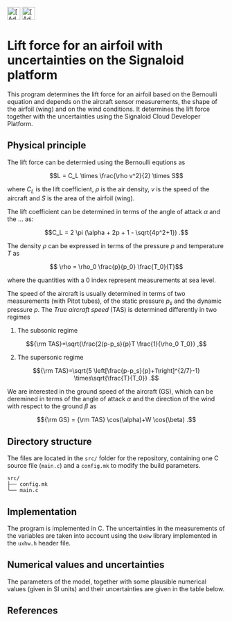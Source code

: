 [<img src="https://assets.signaloid.io/add-to-signaloid-cloud-logo-dark-v6.png#gh-dark-mode-only" alt="[Add to signaloid.io]" height="30">](https://signaloid.io/repositories?connect=https://github.com/signaloid/Signaloid-Demo-General-C#gh-dark-mode-only)
[<img src="https://assets.signaloid.io/add-to-signaloid-cloud-logo-light-v6.png#gh-light-mode-only" alt="[Add to signaloid.io]" height="30">](https://signaloid.io/repositories?connect=https://github.com/signaloid/Signaloid-Demo-General-C#gh-light-mode-only)

# Lift force for an airfoil with uncertainties on the Signaloid platform
This program determines the lift force for an airfoil based on the Bernoulli equation and depends on the aircraft sensor measurements, the shape of the airfoil (wing) and on the wind conditions. It determines the lift force together with the uncertainties using the Signaloid Cloud Developer Platform.

## Physical principle
The lift force can be determied using the Bernoulli equtions as

$$L = C_L \times \frac{\rho v^2}{2} \times S$$

where $C_L$ is the lift coefficient, $\rho$ is the air density, $v$ is the speed of the aircraft and $S$ is the area of the airfoil (wing).

The lift coefficient can be determined in terms of the angle of attack $\alpha$ and the ... as:

$$C_L = 2 \pi (\alpha + 2p + 1 - \sqrt{4p^2+1})  .$$

The density $\rho$ can be expressed in terms of the pressure $p$ and temperature $T$ as

$$ \rho = \rho_0 \frac{p}{p_0} \frac{T_0}{T}$$

where the quantities with a 0 index represent measurements at sea level.

The speed of the aircraft is usually determined in terms of two measurements (with Pitot tubes), of the static pressure $p_s$ and the dynamic pressure $p$. The *True aircraft speed* (TAS) is determined differently in two regimes
1) The subsonic regime

$${\rm TAS}=\sqrt{\frac{2(p-p_s}{p}T \frac{1}{\rho_0 T_0}} ,$$

2) The supersonic regime

$${\rm TAS}=\sqrt{5 \left[\frac{p-p_s}{p}+1\right]^{2/7}-1} \times\sqrt{\frac{T}{T_0}} .$$


We are interested in the ground speed of the aircraft (GS), which can be deremined in terms of the angle of attack $\alpha$ and the direction of the wind with respect to the ground $\beta$ as

$${\rm GS} = {\rm TAS} \cos(\alpha)+W \cos(\beta)  .$$
## Directory structure
The files are located in the `src/` folder for the repository, containing one C source file (`main.c`) and a `config.mk` to modify the build parameters.
```
src/
├── config.mk
└── main.c
```


## Implementation
The program is implemented in C. The uncertainties in the measurements of the variables are taken into account using the `UxHw` library implemented in the `uxhw.h` header file.
## Numerical values and uncertainties

The parameters of the model, together with some plausible numerical values (given in SI units) and their uncertainties are given in the table below.

## References
